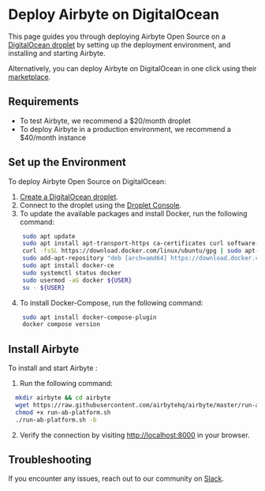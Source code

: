 # Deploy Airbyte on DigitalOcean

This page guides you through deploying Airbyte Open Source on a [DigitalOcean droplet](https://docs.digitalocean.com/products/droplets/how-to/create/) by setting up the deployment environment, and installing and starting Airbyte.

Alternatively, you can deploy Airbyte on DigitalOcean in one click using their [marketplace](https://cloud.digitalocean.com/droplets/new?onboarding_origin=marketplace&appId=95451155&image=airbyte&utm_source=deploying-airbyte_on-digitalocean-droplet).

## Requirements

- To test Airbyte, we recommend a $20/month droplet
- To deploy Airbyte in a production environment, we recommend a $40/month instance

## Set up the Environment

To deploy Airbyte Open Source on DigitalOcean:

1. [Create a DigitalOcean droplet](https://docs.digitalocean.com/products/droplets/how-to/create/).
2. Connect to the droplet using the [Droplet Console](https://www.google.com/url?q=https://docs.digitalocean.com/products/droplets/how-to/connect-with-console/&sa=D&source=docs&ust=1666280581103312&usg=AOvVaw1hyEPyjRsmsRdIgbxZdu6F).
3. To update the available packages and install Docker, run the following command:

```bash
    sudo apt update
    sudo apt install apt-transport-https ca-certificates curl software-properties-common
    curl -fsSL https://download.docker.com/linux/ubuntu/gpg | sudo apt-key add -
    sudo add-apt-repository "deb [arch=amd64] https://download.docker.com/linux/ubuntu focal stable"
    sudo apt install docker-ce
    sudo systemctl status docker
    sudo usermod -aG docker ${USER}
    su - ${USER}
```

4. To install Docker-Compose, run the following command:

```bash
    sudo apt install docker-compose-plugin
    docker compose version
```

## Install Airbyte

To install and start Airbyte :

1. Run the following command:

```bash
  mkdir airbyte && cd airbyte
  wget https://raw.githubusercontent.com/airbytehq/airbyte/master/run-ab-platform.sh
  chmod +x run-ab-platform.sh
  ./run-ab-platform.sh -b
```

2. Verify the connection by visiting [http://localhost:8000](http://localhost:8000) in your browser.

## Troubleshooting

If you encounter any issues, reach out to our community on [Slack](https://slack.airbyte.com/).